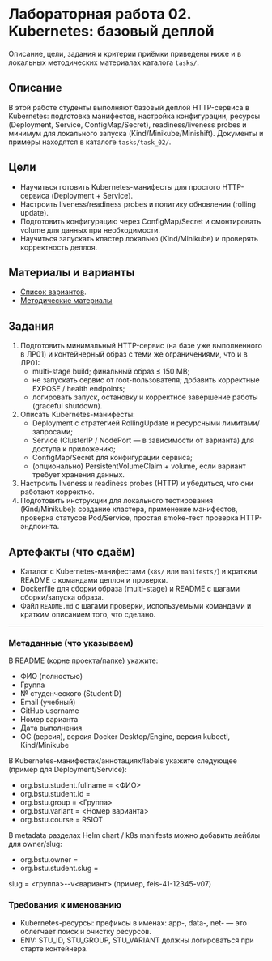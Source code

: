 # Лабораторная работа 02. Kubernetes: базовый деплой

Описание, цели, задания и критерии приёмки приведены ниже и в локальных методических материалах каталога `tasks/`.

## Описание

В этой работе студенты выполняют базовый деплой HTTP-сервиса в Kubernetes: подготовка манифестов, настройка конфигурации, ресурсы (Deployment, Service, ConfigMap/Secret), readiness/liveness probes и минимум для локального запуска (Kind/Minikube/Minishift). Документы и примеры находятся в каталоге `tasks/task_02/`.

## Цели

* Научиться готовить Kubernetes-манифесты для простого HTTP-сервиса (Deployment + Service).
* Настроить liveness/readiness probes и политику обновления (rolling update).
* Подготовить конфигурацию через ConfigMap/Secret и смонтировать volume для данных при необходимости.
* Научиться запускать кластер локально (Kind/Minikube) и проверять корректность деплоя.

## Материалы и варианты

* [Список вариантов](./Варианты.md).
* [Методические материалы](./Лабораторная_работа_02_Методические_материалы.md)

## Задания

1. Подготовить минимальный HTTP-сервис (на базе уже выполненного в ЛР01) и контейнерный образ с теми же ограничениями, что и в ЛР01:
    * multi-stage build; финальный образ ≤ 150 MB;
    * не запускать сервис от root-пользователя; добавить корректные EXPOSE / health endpoints;
    * логировать запуск, остановку и корректное завершение работы (graceful shutdown).
2. Описать Kubernetes-манифесты:
    * Deployment с стратегией RollingUpdate и ресурсными лимитами/запросами;
    * Service (ClusterIP / NodePort — в зависимости от варианта) для доступа к приложению;
    * ConfigMap/Secret для конфигурации сервиса;
    * (опционально) PersistentVolumeClaim + volume, если вариант требует хранения данных.
3. Настроить liveness и readiness probes (HTTP) и убедиться, что они работают корректно.
4. Подготовить инструкции для локального тестирования (Kind/Minikube): создание кластера, применение манифестов, проверка статусов Pod/Service, простая smoke-тест проверка HTTP-эндпоинта.

## Артефакты (что сдаём)

* Каталог с Kubernetes-манифестами (`k8s/` или `manifests/`) и кратким README с командами деплоя и проверки.
* Dockerfile для сборки образа (multi-stage) и README с шагами сборки/запуска образа.
* Файл `README.md` с шагами проверки, используемыми командами и кратким описанием того, что сделано.

---

### Метаданные (что указываем)

В README (корне проекта/папке) укажите:

* ФИО (полностью)
* Группа
* № студенческого (StudentID)
* Email (учебный)
* GitHub username
* Номер варианта
* Дата выполнения
* ОС (версия), версия Docker Desktop/Engine, версия kubectl, Kind/Minikube

В Kubernetes-манифестах/аннотациях/labels укажите следующее (пример для Deployment/Service):

* org.bstu.student.fullname = <ФИО>
* org.bstu.student.id = <StudentID>
* org.bstu.group = <Группа>
* org.bstu.variant = <Номер варианта>
* org.bstu.course = RSIOT

В metadata разделах Helm chart / k8s manifests можно добавить лейблы для owner/slug:

* org.bstu.owner = <GitHub username>
* org.bstu.student.slug = <slug>

slug = <группа>-<StudentID>-v<вариант> (пример, feis-41-12345-v07)

### Требования к именованию

* Kubernetes-ресурсы: префиксы в именах: app-<slug>, data-<slug>, net-<slug> — это облегчает поиск и очистку ресурсов.
* ENV: STU_ID, STU_GROUP, STU_VARIANT должны логироваться при старте контейнера.

